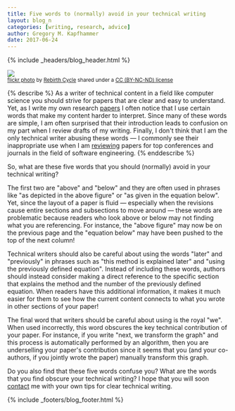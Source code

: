 ```yaml
---
title: Five words to (normally) avoid in your technical writing
layout: blog_n
categories: [writing, research, advice]
author: Gregory M. Kapfhammer
date: 2017-06-24
---
```


{% include _headers/blog_header.html %}

<a title="Avoid" href="https://flickr.com/photos/drownedman/4199642840"><img class="img-responsive-tight" src="https://farm3.static.flickr.com/2615/4199642840_7f9bc7a73a_z.jpg" /></a><br /><small><a title="Avoid" href="https://flickr.com/photos/drownedman/4199642840">flickr photo</a> by <a href="https://flickr.com/people/drownedman">Rebirth Cycle</a> shared under a <a href="https://creativecommons.org/licenses/by-nc-nd/2.0/">CC (BY-NC-ND) license</a> </small>

{% describe %}
As a writer of technical content in a field like computer science you should strive for papers that are clear and easy
to understand. Yet, as I write my own research [papers]({{site.baseurl}}research/papers/) I often notice that I use
certain words that make my content harder to interpret. Since many of these words are simple, I am often surprised that
their introduction leads to confusion on my part when I review drafts of my writing. Finally, I don't think that I am
the only technical writer abusing these words &mdash; I commonly see their inappropriate use when I am
[reviewing]({{site.baseurl}}service/) papers for top conferences and journals in the field of software engineering.
{% enddescribe %}

So, what are these five words that you should (normally) avoid in your technical writing?

The first two are "above" and "below" and they are often used in phrases like "as depicted in the above figure" or "as
given in the equation below". Yet, since the layout of a paper is fluid &mdash; especially when the revisions cause
entire sections and subsections to move around &mdash; these words are problematic because readers who look above or below may
not finding what you are referencing. For instance, the "above figure" may now be on the previous page and the "equation
below" may have been pushed to the top of the next column!

Technical writers should also be careful about using the words "later" and "previously" in phrases such as "this method
is explained later" and "using the previously defined equation". Instead of including these words, authors should
instead consider making a direct reference to the specific section that explains the method and the number of the
previously defined equation. When readers have this additional information, it makes it much easier for them to see how
the current content connects to what you wrote in other sections of your paper!

The final word that writers should be careful about using is the royal "we". When used incorrectly, this word obscures
the key technical contribution of your paper. For instance, if you write "next, we transform the graph" and this process
is automatically performed by an algorithm, then you are underselling your paper's contribution since it seems that you
(and your co-authors, if you jointly wrote the paper) manually transform this graph.

Do you also find that these five words confuse you? What are the words that you find obscure your technical writing? I
hope that you will soon [contact]({{site.baseurl}}/contact/) me with your own tips for clear technical writing.

{% include _footers/blog_footer.html %}
